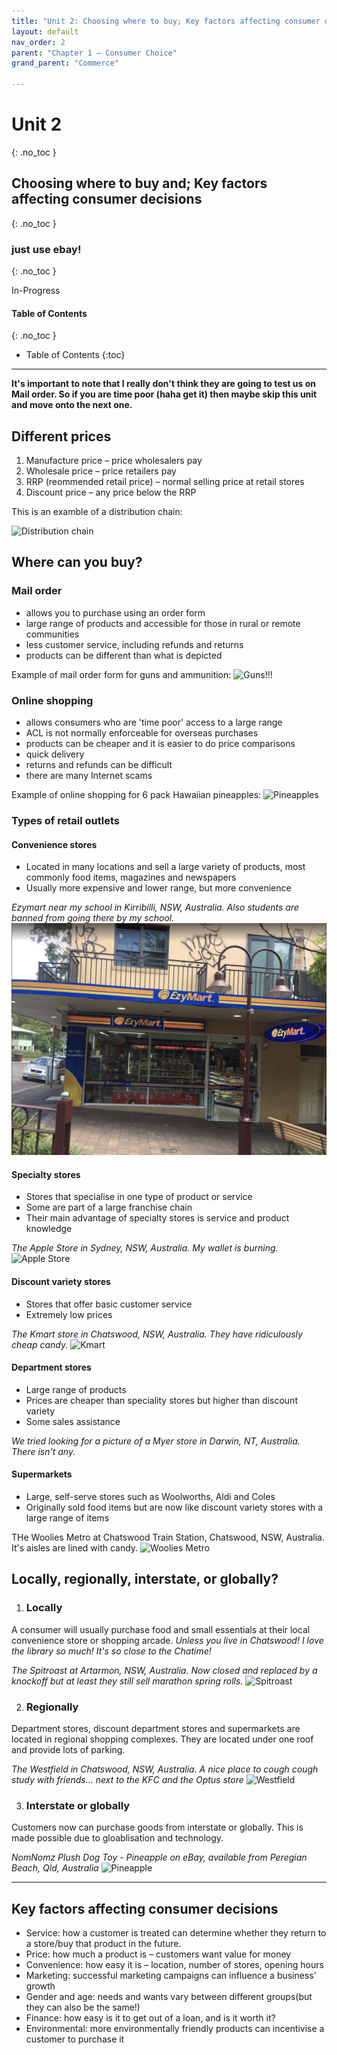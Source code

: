 ```yaml
---
title: "Unit 2: Choosing where to buy; Key factors affecting consumer decisions"
layout: default
nav_order: 2
parent: "Chapter 1 – Consumer Choice"
grand_parent: "Commerce"

---
```

# Unit 2
{: .no_toc }

## Choosing where to buy and; Key factors affecting consumer decisions
{: .no_toc }

### just use ebay!
{: .no_toc }

<label class="label label-blue">In-Progress</label>

#### Table of Contents
{: .no_toc }

* Table of Contents
{:toc}

***

**It's important to note that I really don't think they are going to test us on Mail order. So if you are time poor (haha get it) then maybe skip this unit and move onto the next one.**

## Different prices

1. Manufacture price – price wholesalers pay
2. Wholesale price – price retailers pay
3. RRP (reommended retail price) – normal selling price at retail stores
4. Discount price – any price below the RRP

This is an examble of a distribution chain:

![Distribution chain](http://content.jacplus.com.au/secure/ebooks/11184/1118401042/images/01_source-14.png)

## Where can you buy?

### Mail order
- allows you to purchase using an order form
- large range of products and accessible for those in rural or remote communities
- less customer service, including refunds and returns
- products can be different than what is depicted

Example of mail order form for guns and ammunition: ![Guns!!!](https://www.craftys.co.nz/wp-content/uploads/2015/02/zz72.jpg)

### Online shopping
- allows consumers who are 'time poor' access to a large range
- ACL is not normally enforceable for overseas purchases
- products can be cheaper and it is easier to do price comparisons
- quick delivery
- returns and refunds can be difficult
- there are many Internet scams

Example of online shopping for 6 pack Hawaiian pineapples: ![Pineapples](https://www.doleplantation.com/product/6-pack-fresh-whole-pineapple-click-image-for-further-shipping-details/)

### Types of retail outlets

#### Convenience stores

- Located in many locations and sell a large variety of products, most commonly food items, magazines and newspapers
- Usually more expensive and lower range, but more convenience

*Ezymart near my school in Kirribilli, NSW, Australia. Also students are banned from going there by my school.*
![Ezymart](resources/ezymart.jpg)

#### Specialty stores

- Stores that specialise in one type of product or service
- Some are part of a large franchise chain
- Their main advantage of specialty stores is service and product knowledge

*The Apple Store in Sydney, NSW, Australia. My wallet is burning.*
![Apple Store](https://www.apple.com/au/retail/sydney/images/hero_thumb_2x.jpg)

#### Discount variety stores

- Stores that offer basic customer service
- Extremely low prices

*The Kmart store in Chatswood, NSW, Australia. They have ridiculously cheap candy.*
![Kmart](http://chatswood-nsw.place-advisor.com/img/companies/2/20/202/2021/20210.jpg)

#### Department stores

- Large range of products
- Prices are cheaper than speciality stores but higher than discount variety
- Some sales assistance

*We tried looking for a picture of a Myer store in Darwin, NT, Australia. There isn't any.*

#### Supermarkets

- Large, self-serve stores such as Woolworths, Aldi and Coles
- Originally sold food items but are now like discount variety stores with a large range of items

THe Woolies Metro at Chatswood Train Station, Chatswood, NSW, Australia. It's aisles are lined with candy.
![Woolies Metro](https://fastly.4sqi.net/img/general/200x200/43762184_WS8RYUmMJ8J5gfwGfEZLhkG32WZqk3O0hm_btHl1NHY.jpg)

## Locally, regionally, interstate, or globally?

1. ### Locally

A consumer will usually purchase food and small essentials at their local convenience store or shopping arcade. *Unless you live in Chatswood! I love the library so much! It's so close to the Chatime!*

*The Spitroast at Artarmon, NSW, Australia. Now closed and replaced by a knockoff but at least they still sell marathon spring rolls.*
![Spitroast](http://www.easyoverc.com/shop_images/120_0.jpg)

2. ### Regionally

Department stores, discount department stores and supermarkets are located in regional shopping complexes. They are located under one roof and provide lots of parking.

*The Westfield in Chatswood, NSW, Australia. A nice place to *cough cough* study with friends... next to the KFC and the Optus store*
![Westfield](http://www.grm.latrade-batam.com/wp-content/uploads/2015/11/project-westfield-chatswood-01.jpg)

3. ### Interstate or globally

Customers now can purchase goods from interstate or globally. This is made possible due to gloablisation and technology. 

*NomNomz Plush Dog Toy - Pineapple on eBay, available from Peregian Beach, Qld, Australia*
![Pineapple](https://i.ebayimg.com/images/g/SsIAAOSwWflaF6sb/s-l300.png)

***

## Key factors affecting consumer decisions

- Service: how a customer is treated can determine whether they return to a store/buy that product in the future.
- Price: how much a product is – customers want value for money
- Convenience: how easy it is – location, number of stores, opening hours
- Marketing: successful marketing campaigns can influence a business' growth
- Gender and age: needs and wants vary between different groups(but they can also be the same!)
- Finance: how easy is it to get out of a loan, and is it worth it?
- Environmental: more environmentally friendly products can incentivise a customer to purchase it